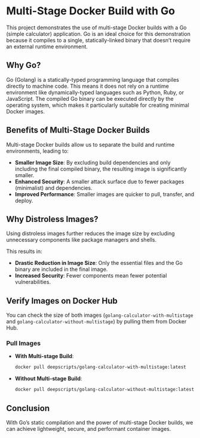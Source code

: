 # Multi-Stage Docker Build with Go

This project demonstrates the use of multi-stage Docker builds with a Go (simple calculator) application. 
Go is an ideal choice for this demonstration because it compiles to a single, statically-linked binary that doesn’t require an external runtime environment.

## Why Go?

Go (Golang) is a statically-typed programming language that compiles directly to machine code. 
This means it does not rely on a runtime environment like dynamically-typed languages such as Python, Ruby, or JavaScript. 
The compiled Go binary can be executed directly by the operating system, which makes it particularly suitable for creating minimal Docker images.

## Benefits of Multi-Stage Docker Builds

Multi-stage Docker builds allow us to separate the build and runtime environments, leading to:

- **Smaller Image Size**: By excluding build dependencies and only including the final compiled binary, the resulting image is significantly smaller.
- **Enhanced Security**: A smaller attack surface due to fewer packages (minimalist) and dependencies.
- **Improved Performance**: Smaller images are quicker to pull, transfer, and deploy.

## Why Distroless Images?

Using distroless images further reduces the image size by excluding unnecessary components like package managers and shells. 

This results in:
- **Drastic Reduction in Image Size**: Only the essential files and the Go binary are included in the final image.
- **Increased Security**: Fewer components mean fewer potential vulnerabilities.

## Verify Images on Docker Hub

You can check the size of both images (`golang-calculator-with-multistage` and `golang-calculator-without-multistage`) by pulling them from Docker Hub.

### Pull Images

- **With Multi-stage Build**:
   
  ```bash
  docker pull deepscripts/golang-calculator-with-multistage:latest

- **Without Multi-stage Build**:
   
  ```bash
  docker pull deepscripts/golang-calculator-without-multistage:latest

## Conclusion

With Go’s static compilation and the power of multi-stage Docker builds, we can achieve lightweight, secure, and performant container images.
